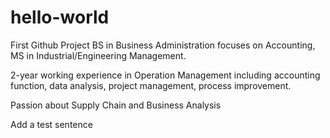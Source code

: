 # hello-world
First Github Project 
BS in Business Administration focuses on Accounting, MS in Industrial/Engineering Management. 

2-year working experience in Operation Management including accounting function, data analysis, project management, process improvement. 

Passion about Supply Chain and Business Analysis 

Add a test sentence